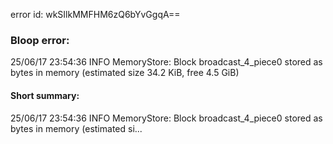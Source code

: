 error id: wkSIlkMMFHM6zQ6bYvGgqA==
### Bloop error:

25/06/17 23:54:36 INFO MemoryStore: Block broadcast_4_piece0 stored as bytes in memory (estimated size 34.2 KiB, free 4.5 GiB)
#### Short summary: 

25/06/17 23:54:36 INFO MemoryStore: Block broadcast_4_piece0 stored as bytes in memory (estimated si...